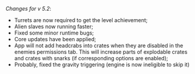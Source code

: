 _Changes for v 5.2_:
- Turrets are now required to get the level achievement;
- Alien slaves now running faster;
- Fixed some minor runtime bugs;
- Core updates have been applied;
- App will not add headcrabs into crates when they are disabled in the enemies permissions tab. This will increase parts of explodable crates and crates with snarks (if corresponding options are enabled);
- Probably, fixed the gravity triggering (engine is now ineligible to skip it)
